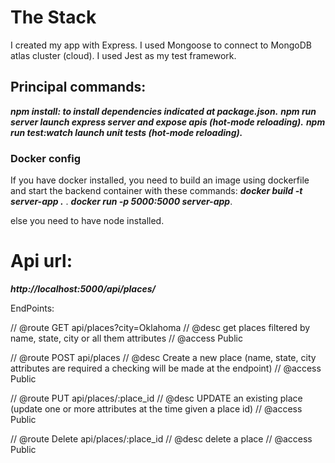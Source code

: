 # The Stack

I created my app with Express.
I used Mongoose to connect to MongoDB atlas cluster (cloud).
I used Jest as my test framework.

## Principal commands:
**_npm install: to install dependencies indicated at package.json._**
**_npm run server launch express server and expose apis (hot-mode reloading)._**
**_npm run test:watch launch unit tests (hot-mode reloading)._**

### Docker config

If you have docker installed, you need to build an image using dockerfile and start the backend container with these commands:
**_docker build -t server-app ._** .
**_docker run -p 5000:5000 server-app_**.

else you need to have node installed.

# Api url:

**_http://localhost:5000/api/places/_**

EndPoints:

// @route GET api/places?city=Oklahoma
// @desc get places filtered by name, state, city or all them attributes
// @access Public

// @route POST api/places
// @desc Create a new place (name, state, city attributes are required a checking will be made at the endpoint)
// @access Public

// @route PUT api/places/:place_id
// @desc UPDATE an existing place (update one or more attributes at the time given a place id)
// @access Public

// @route Delete api/places/:place_id
// @desc delete a place
// @access Public
